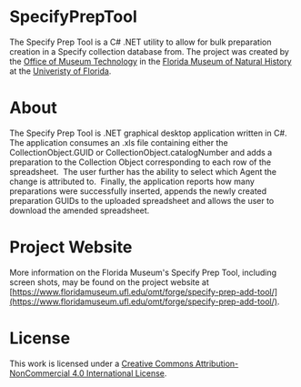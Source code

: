 # SpecifyPrepTool
The Specify Prep Tool is a C# .NET utility to allow for bulk preparation creation in a Specify collection database from. The project was created by the [Office of Museum Technology](https://www.floridamuseum.ufl.edu/omt) in the [Florida Museum of Natural History](https://floridamuseum.ufl.edu) at the [Univeristy of Florida](https://ufl.edu).
# About
The Specify Prep Tool is .NET graphical desktop application written in C#. The application consumes an .xls file containing either the CollectionObject.GUID or CollectionObject.catalogNumber and adds a preparation to the Collection Object corresponding to each row of the spreadsheet.  The user further has the ability to select which Agent the change is attributed to.  Finally, the application reports how many preparations were successfully inserted, appends the newly created preparation GUIDs to the uploaded spreadsheet and allows the user to download the amended spreadsheet.
# Project Website
More information on the Florida Museum's Specify Prep Tool, including screen shots, may be found on the project website at [https://www.floridamuseum.ufl.edu/omt/forge/specify-prep-add-tool/](https://www.floridamuseum.ufl.edu/omt/forge/specify-prep-add-tool/).
# License
This work is licensed under a [Creative Commons Attribution-NonCommercial 4.0 International License](http://creativecommons.org/licenses/by-nc/4.0/).


